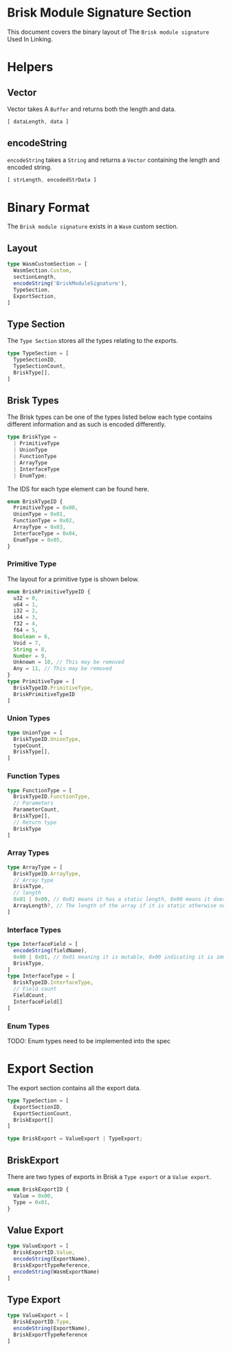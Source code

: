 # Brisk Module Signature Section
This document covers the binary layout of The `Brisk module signature` Used In Linking.
# Helpers
## Vector
Vector takes A `Buffer` and returns both the length and data.
```ts
[ dataLength, data ]
```
## encodeString
`encodeString` takes a `String` and returns a `Vector` containing the length and encoded string.
```ts
[ strLength, encodedStrData ]
```
# Binary Format
The `Brisk module signature` exists in a `Wasm` custom section.
## Layout
```ts
type WasmCustomSection = [
  WasmSection.Custom,
  sectionLength,
  encodeString('BriskModuleSignature'),
  TypeSection,
  ExportSection,
]
```
## Type Section
The `Type Section` stores all the types relating to the exports.
```ts
type TypeSection = [
  TypeSectionID,
  TypeSectionCount,
  BriskType[],
]
```
## Brisk Types
The Brisk types can be one of the types listed below each type contains different information and as such is encoded differently.
```ts
type BriskType = 
  | PrimitiveType
  | UnionType
  | FunctionType
  | ArrayType
  | InterfaceType
  | EnumType;
```
The IDS for each type element can be found here.
```ts
enum BriskTypeID {
  PrimitiveType = 0x00,
  UnionType = 0x01,
  FunctionType = 0x02,
  ArrayType = 0x03,
  InterfaceType = 0x04,
  EnumType = 0x05,
}
```
### Primitive Type
The layout for a primitive type is shown below. 
```ts
enum BriskPrimitiveTypeID {
  u32 = 0,
  u64 = 1,
  i32 = 2,
  i64 = 3,
  f32 = 4,
  f64 = 5,
  Boolean = 6,
  Void = 7,
  String = 8,
  Number = 9,
  Unknown = 10, // This may be removed
  Any = 11, // This may be removed
}
type PrimitiveType = [
  BriskTypeID.PrimitiveType,
  BriskPrimitiveTypeID
]
```
### Union Types
```ts
type UnionType = [
  BriskTypeID.UnionType,
  typeCount,
  BriskType[],
]
```
### Function Types
```ts
type FunctionType = [
  BriskTypeID.FunctionType,
  // Parameters
  ParameterCount,
  BriskType[],
  // Return type
  BriskType
]
```
### Array Types
```ts
type ArrayType = [
  BriskTypeID.ArrayType,
  // Array type
  BriskType,
  // length
  0x01 | 0x00, // 0x01 means it has a static length, 0x00 means it does not
  ArrayLength?, // The length of the array if it is static otherwise nothing goes here
]
```
### Interface Types
```ts
type InterfaceField = [
  encodeString(fieldName),
  0x00 | 0x01, // 0x01 meaning it is mutable, 0x00 indicating it is immutable
  BriskType,
]
type InterfaceType = [
  BriskTypeID.InterfaceType,
  // Field count
  FieldCount,
  InterfaceField[]
]
```
### Enum Types
TODO: Enum types need to be implemented into the spec
# Export Section
The export section contains all the export data.
```ts
type TypeSection = [
  ExportSectionID,
  ExportSectionCount,
  BriskExport[]
]
```
```ts
type BriskExport = ValueExport | TypeExport;
```
## BriskExport
There are two types of exports in Brisk a `Type export` or a `Value export`.
```ts
enum BriskExportID {
  Value = 0x00,
  Type = 0x01,
}
```
## Value Export
```ts
type ValueExport = [
  BriskExportID.Value,
  encodeString(ExportName),
  BriskExportTypeReference,
  encodeString(WasmExportName)
]
```
## Type Export
```ts
type ValueExport = [
  BriskExportID.Type,
  encodeString(ExportName),
  BriskExportTypeReference
]
```
